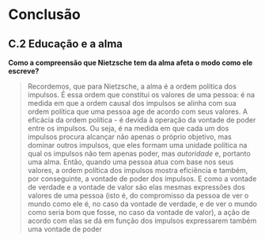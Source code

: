# Conclusão

## C.2 Educação e a alma

__Como a compreensão que Nietzsche tem da alma afeta o modo como ele escreve?__

> Recordemos, que para Nietzsche, a alma é a ordem política dos impulsos. É essa ordem que constitui os valores de uma pessoa: é na medida em que a ordem
> causal dos impulsos se alinha com sua ordem política que uma pessoa age de acordo com seus valores. A eficácia da ordem política - é devida à operação
> da vontade de poder entre os impulsos. Ou seja, é na medida em que cada um dos impulsos procura alcançar não apenas o próprio objetivo, mas dominar outros
> impulsos, que eles formam uma unidade política na qual os impulsos não tem apenas poder, mas _autoridade_ e, portanto uma alma. Então, quando uma
> pessoa atua com base nos seus valores, a ordem política dos impulsos mostra eficiência e também, por conseguinte, a vontade de poder dos impulsos. E
> como a vontade de verdade e a vontade de valor são elas mesmas expressões dos valores de uma pessoa (isto é, do compromisso da pessoa de ver o mundo como
> ele é, no caso da vontade de verdade, e de ver o mundo como seria bom que fosse, no caso da vontade de valor), a ação de acordo com elas se dá em função
> dos impulsos expressarem também uma vontade de poder
